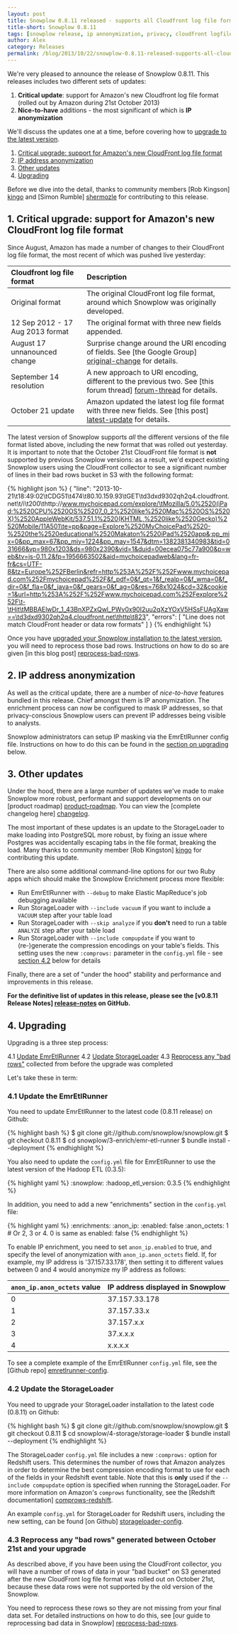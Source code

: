 ```yaml
---
layout: post
title: Snowplow 0.8.11 released - supports all Cloudfront log file formats and host of small improvements for power users
title-short: Snowplow 0.8.11
tags: [snowplow release, ip annonymization, privacy, cloudfront logfile format]
author: Alex
category: Releases
permalink: /blog/2013/10/22/snowplow-0.8.11-released-supports-all-cloudfront-file-formats-and-other-improvements
---
```


We're very pleased to announce the release of Snowplow 0.8.11. This releases includes two different sets of updates:

1. **Critical update**: support for Amazon's new Cloudfront log file format (rolled out by Amazon during 21st October 2013)
2. **Nice-to-have** additions - the most significant of which is **IP anonymization**

We'll discuss the updates one at a time, before covering how to [upgrade to the latest version](#upgrade).

1. [Critical upgrade: support for Amazon's new CloudFront log file format](/blog/2013/10/22/snowplow-0.8.11-released-supports-all-cloudfront-file-formats-and-other-improvements/#critical)
2. [IP address anonymization](/blog/2013/10/22/snowplow-0.8.11-released-supports-all-cloudfront-file-formats-and-other-improvements/#ip)
3. [Other updates](/blog/2013/10/22/snowplow-0.8.11-released-supports-all-cloudfront-file-formats-and-other-improvements/#other)
4. [Upgrading](/blog/2013/10/22/snowplow-0.8.11-released-supports-all-cloudfront-file-formats-and-other-improvements/#upgrade)

Before we dive into the detail, thanks to community members [Rob Kingson] [kingo] and  [Simon Rumble] [shermozle] for contributing to this release.

<a name="critical"><h2>1. Critical upgrade: support for Amazon's new CloudFront log file format</h2></a>

Since August, Amazon has made a number of changes to their CloudFront log file format, the most recent of which was pushed live yesterday:

| **Cloudfront log file format**   | **Description**                                                                          |
|:---------------------------------|:-----------------------------------------------------------------------------------------|
| Original format                  | The original CloudFront log file format, around which Snowplow was originally developed. |
| 12 Sep 2012 - 17 Aug 2013 format | The original format with three new fields appended.                                      |
| August 17 unnanounced change     | Surprise change around the URI encoding of fields. See [the Google Group] [original-change] for details.           |
| September 14 resolution          | A new approach to URI encoding, different to the previous two. See [this forum thread] [forum-thread] for details. |
| October 21 update                | Amazon updated the latest log file format with three new fields. See [this post] [latest-update] for details.      |

<!--more-->

The latest version of Snowplow supports *all* the different versions of the file format listed above, including the new format that was rolled out yesterday. It is important to note that the October 21st CloudFront file format is **not** supported by previous Snowplow versions: as a result, we'd expect existing Snowplow users using the CloudFront collector to see a significant number of lines in their bad rows bucket in S3 with the following format:

{% highlight json %}
{
    "line": "2013-10-21\t18:49:02\tCDG51\t474\t80.10.159.93\tGET\td3dxd9302qh2q4.cloudfront.net\t/i\t200\thttp://www.mychoicepad.com/explore/\tMozilla/5.0%2520(iPad;%2520CPU%2520OS%25207_0_2%2520like%2520Mac%2520OS%2520X)%2520AppleWebKit/537.51.1%2520(KHTML,%2520like%2520Gecko)%2520Mobile/11A501\te=pp&page=Explore%2520MyChoicePad%2520-%2520the%2520educational%2520Makaton%2520iPad%2520app&;pp_mix=0&pp_max=67&pp_miy=1224&pp_may=1547&dtm=1382381340983&tid=031666&vp=980x1203&ds=980x2390&vid=1&duid=00ecea075c77a900&p=web&tv=js-0.11.2&fp=1956663502&aid=mychoicepadweb&lang=fr-fr&cs=UTF-8&tz=Europe%252FBerlin&refr=http%253A%252F%252Fwww.mychoicepad.com%252Fmychoicepad%252F&f_pdf=0&f_qt=1&f_realp=0&f_wma=0&f_dir=0&f_fla=0&f_java=0&f_gears=0&f_ag=0&res=768x1024&cd=32&cookie=1&url=http%253A%252F%252Fwww.mychoicepad.com%252Fexplore%252F\t-\tHit\tMBBAElwDr_1_43BnXPZxQwl_PWv0x90I2uu2qXzYOxV5HSsFUAgXaw==\td3dxd9302qh2q4.cloudfront.net\thttp\t823",
    "errors": [
        "Line does not match CloudFront header or data row formats"
    ]
}
{% endhighlight %}

Once you have [upgraded your Snowplow installation to the latest version](#upgrade), you will need to reprocess those bad rows. Instructions on how to do so are given [in this blog post] [reprocess-bad-rows].

<div class="html">
<a name="ip"><h2>2. IP address anonymization</h2></a>
</div>

As well as the critical update, there are a number of *nice-to-have* features bundled in this release. Chief amongst them is IP anonymization. The enrichment process can now be configured to mask IP addresses, so that privacy-conscious Snowplow users can prevent IP addresses being visible to analysts.

Snowplow administrators can setup IP masking via the EmrEtlRunner config file. Instructions on how to do this can be found in the [section on upgrading](#upgrade) below.

<div class="html">
<a name="other"><h2>3. Other updates</h2></a>
</div>

Under the hood, there are a large number of updates we've made to make Snowplow more robust, performant and support developments on our [product roadmap] [product-roadmap]. You can view the [complete changelog here] [changelog].

The most important of these updates is an update to the StorageLoader to make loading into PostgreSQL more robust, by fixing an issue where Postgres was accidentally escaping tabs in the file format, breaking the load. Many thanks to community member [Rob Kingston] [kingo] for contributing this update.

There are also some additional command-line options for our two Ruby apps which should make the Snowplow Enrichment process more flexible:

* Run EmrEtlRunner with `--debug` to make Elastic MapReduce's job debugging available
* Run StorageLoader with `--include vacuum` if you want to include a `VACUUM` step after your table load
* Run StorageLoader with `--skip analyze` if you **don't** need to run a table `ANALYZE` step after your table load
* Run StorageLoader with `--include compupdate` if you want to (re-)generate the compression encodings on your table's fields. This setting uses the new `:comprows:` parameter in the `config.yml` file - see [section 4.2](#storage-loader) below for details

Finally, there are a set of "under the hood" stability and performance and improvements in this release.

**For the definitive list of updates in this release, please see the [v0.8.11 Release Notes] [release-notes] on GitHub.**

<div class="html">
<a name="upgrade" ><h2>4. Upgrading</h2></a>
</div>

Upgrading is a three step process:

4.1 [Update EmrEtlRunner](#emr-etl-runner)
4.2 [Update StorageLoader](#storage-loader)
4.3 [Reprocess any "bad rows"](#reprocess) collected from before the upgrade was completed  

Let's take these in term:

<div class="html">
<a name="emr-etl-runner"><h3>4.1 Update the EmrEtlRunner</h3></a>
</div>

You need to update EmrEtlRunner to the latest code (0.8.11 release) on Github:

{% highlight bash %}
$ git clone git://github.com/snowplow/snowplow.git
$ git checkout 0.8.11
$ cd snowplow/3-enrich/emr-etl-runner
$ bundle install --deployment
{% endhighlight %}

You also need to update the `config.yml` file for EmrEtlRunner to use the latest version of the Hadoop ETL (0.3.5):

{% highlight yaml %}
:snowplow:
  :hadoop_etl_version: 0.3.5
{% endhighlight %}

In addition, you need to add a new "enrichments" section in the `config.yml` file:

{% highlight yaml %}
:enrichments:
  :anon_ip:
    :enabled: false
    :anon_octets: 1 # Or 2, 3 or 4. 0 is same as enabled: false
{% endhighlight %}

To enable IP enrichment, you need to set `anon_ip.enabled` to true, and specify the level of anonymization with `anon_ip.anon_octets` field. If, for example, my IP address is '37.157.33.178', then setting it to different values between 0 and 4 would anonymize my IP address as follows:

| `anon_ip.anon_octets` value             | IP address displayed in Snowplow |
|-----------------------------------------|----------------------------------|
| 0                                       | 37.157.33.178                    |
| 1                                       | 37.157.33.x                      |
| 2                                       | 37.157.x.x                       |
| 3                                       | 37.x.x.x                         |
| 4                                       | x.x.x.x                          |

To see a complete example of the EmrEtlRunner `config.yml` file, see the [Github repo] [emretlrunner-config].

<div class="html">
<a name="storage-loader"><h3>4.2 Update the StorageLoader</h3></a>
</div>

You need to upgrade your StorageLoader installation to the latest code (0.8.11) on Github:

{% highlight bash %}
$ git clone git://github.com/snowplow/snowplow.git
$ git checkout 0.8.11
$ cd snowplow/4-storage/storage-loader
$ bundle install --deployment
{% endhighlight %}

The StorageLoader `config.yml` file includes a new `:comprows:` option for Redshift users. This determines the number of rows that Amazon analyzes in order to determine the best compression encoding format to use for each of the fields in your Redshift event table. Note that this is **only** used if the `--include compupdate` option is specified when running the StorageLoader. For more information on Amazon's `comprows` functionality, see the [Redshift documentation] [comprows-redshift].

An example `config.yml` for StorageLoader for Redshift users, including the new setting, can be found [on Github] [storageloader-config].

<div class="html">
<a name="reprocess"><h3>4.3 Reprocess any "bad rows" generated between October 21st and your upgrade</h3></a>
</div>

As described above, if you have been using the CloudFront collector, you will have a number of rows of data in your "bad bucket" on S3 generated after the new CloudFront log file format was rolled out on October 21st, because these data rows were not supported by the old version of the Snowplow.

You need to reprocess these rows so they are not missing from your final data set. For detailed instructions on how to do this, see [our guide to reprocessing bad data in Snowplow] [reprocess-bad-rows].

[reprocess-bad-rows]: /blog/2013/09/11/reprocessing-bad-data-using-hive-the-json-serde-and-qubole/
[original-change]: https://groups.google.com/forum/#!topic/snowplow-user/HWeSkiiXbdQ
[forum-thread]: https://forums.aws.amazon.com/message.jspa?messageID=491582
[latest-update]: https://forums.aws.amazon.com/ann.jspa?annID=2174&ref_=pe_411040_33444690_11#
[changelog]: https://github.com/snowplow/snowplow/blob/feature/improve-etl/CHANGELOG
[product-roadmap]: https://github.com/snowplow/snowplow/wiki/Product%20roadmap
[emretlrunner-config]: https://github.com/snowplow/snowplow/blob/master/3-enrich/emr-etl-runner/config/config.yml.sample
[comprows-redshift]: http://docs.aws.amazon.com/redshift/latest/dg/r_COPY.html
[storageloader-config]: https://github.com/snowplow/snowplow/blob/master/4-storage/storage-loader/config/redshift.yml.sample
[kingo]: https://github.com/kingo55
[shermozle]: https://github.com/shermozle
[release-notes]: https://github.com/snowplow/snowplow/releases/tag/0.8.11
